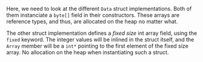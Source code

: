 ﻿Here, we need to look at the different `Data` struct implementations. Both of them instanciate a `byte[]` field in their constructors. These arrays are reference types, and thus, are allocated on the heap no matter what.

The other struct implementation defines a *fixed size* int array field, using the `fixed` keyword. The integer values will be inlined in the struct itself, and the `Array` member will be a `int*` pointing to the first element of the fixed size array. No allocation on the heap when instantiating such a struct.